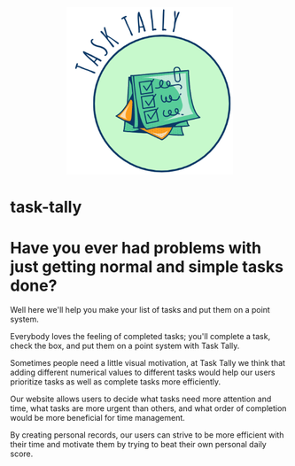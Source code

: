 <p align="center">
    <img src="./client/src/assets/logo-1.png" alt="" width=300px>
</p>


# task-tally

# Have you ever had problems with just getting normal and simple tasks done? 
Well here we'll help you make your list of tasks and put them on a point system. 

Everybody loves the feeling of completed tasks; you'll complete a task, check the box, and put them on a point system with Task Tally. 

Sometimes people need a little visual motivation, at Task Tally we think that adding different numerical values to different tasks would help our users prioritize tasks as well as complete tasks more efficiently.

Our website allows users to decide what tasks need more attention and time, what tasks are more urgent than others, and what order of completion would be more beneficial for time management.

By creating personal records, our users can strive to be more efficient with their time and motivate them by trying to beat their own personal daily score.



